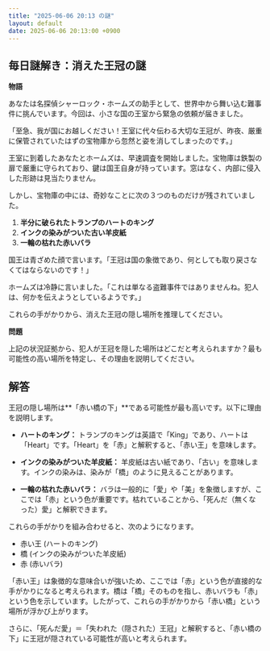 ```yaml
---
title: "2025-06-06 20:13 の謎"
layout: default
date: 2025-06-06 20:13:00 +0900
---
```

## 毎日謎解き：消えた王冠の謎

**物語**

あなたは名探偵シャーロック・ホームズの助手として、世界中から舞い込む難事件に挑んでいます。今回は、小さな国の王室から緊急の依頼が届きました。

「至急、我が国にお越しください！王室に代々伝わる大切な王冠が、昨夜、厳重に保管されていたはずの宝物庫から忽然と姿を消してしまったのです。」

王室に到着したあなたとホームズは、早速調査を開始しました。宝物庫は鉄製の扉で厳重に守られており、鍵は国王自身が持っています。窓はなく、内部に侵入した形跡は見当たりません。

しかし、宝物庫の中には、奇妙なことに次の３つのものだけが残されていました。

1.  **半分に破られたトランプのハートのキング**
2.  **インクの染みがついた古い羊皮紙**
3.  **一輪の枯れた赤いバラ**

国王は青ざめた顔で言います。「王冠は国の象徴であり、何としても取り戻さなくてはならないのです！」

ホームズは冷静に言いました。「これは単なる盗難事件ではありませんね。犯人は、何かを伝えようとしているようです。」

これらの手がかりから、消えた王冠の隠し場所を推理してください。

**問題**

上記の状況証拠から、犯人が王冠を隠した場所はどこだと考えられますか？最も可能性の高い場所を特定し、その理由を説明してください。

## 解答

王冠の隠し場所は**「赤い橋の下」**である可能性が最も高いです。以下に理由を説明します。

*   **ハートのキング：** トランプのキングは英語で「King」であり、ハートは「Heart」です。「Heart」を「赤」と解釈すると、「赤い王」を意味します。

*   **インクの染みがついた羊皮紙：** 羊皮紙は古い紙であり、「古い」を意味します。インクの染みは、染みが「橋」のように見えることがあります。

*   **一輪の枯れた赤いバラ：** バラは一般的に「愛」や「美」を象徴しますが、ここでは「赤」という色が重要です。枯れていることから、「死んだ（無くなった）愛」と解釈できます。

これらの手がかりを組み合わせると、次のようになります。

*   赤い王 (ハートのキング)
*   橋 (インクの染みがついた羊皮紙)
*   赤 (赤いバラ)

「赤い王」は象徴的な意味合いが強いため、ここでは「赤」という色が直接的な手がかりになると考えられます。橋は「橋」そのものを指し、赤いバラも「赤」という色を示しています。したがって、これらの手がかりから「赤い橋」という場所が浮かび上がります。

さらに、「死んだ愛」＝「失われた（隠された）王冠」と解釈すると、「赤い橋の下」に王冠が隠されている可能性が高いと考えられます。

